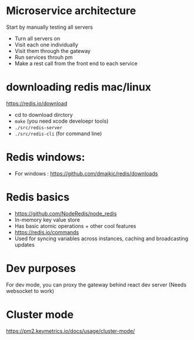 # Microservice architecture

Start by manually testing all servers
- Turn all servers on 
- Visit each one individually
- Visit them through the gateway
- Run services throuh pm
- Make a rest call from the front end to each service

# downloading redis mac/linux
https://redis.io/download
- cd to download dirctory
- `make` (you need xcode develoepr tools)
- `./src/redis-server`
- `./src/redis-cli` (for command line)
# Redis windows:
- For windows : https://github.com/dmajkic/redis/downloads

# Redis basics
- https://github.com/NodeRedis/node_redis
- In-memory key value store
- Has basic atomic operations + other cool features
- https://redis.io/commands
- Used for syncing variables across instances, caching and broadcasting updates

# Dev purposes
For dev mode, you can proxy the gateway behind react dev server (Needs websocket to work)

# Cluster mode
https://pm2.keymetrics.io/docs/usage/cluster-mode/